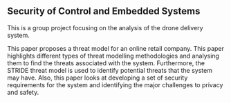 ## Security of Control and Embedded Systems
This is a group project focusing on the analysis of the drone delivery system.

This paper proposes a threat model for an online retail company. This paper highlights different types of threat modelling methodologies and analysing them to find the threats associated with the system. Furthermore, the STRIDE threat model is used to identify potential threats that the system may have. Also, this paper looks at developing a set of security requirements for the system and identifying the major challenges to privacy and safety.  
